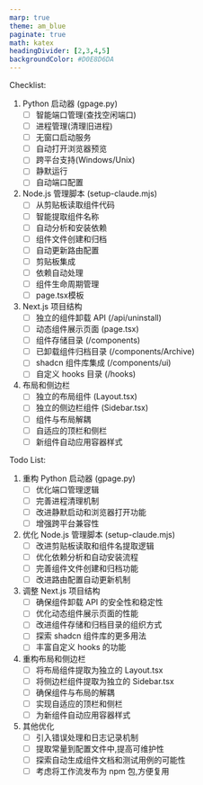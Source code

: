 ```yaml
---
marp: true
theme: am_blue
paginate: true
math: katex
headingDivider: [2,3,4,5]
backgroundColor: #D0E8D6DA
---
```

Checklist:

1. Python 启动器 (gpage.py)
   - [ ] 智能端口管理(查找空闲端口)
   - [ ] 进程管理(清理旧进程)
   - [ ] 无窗口启动服务
   - [ ] 自动打开浏览器预览
   - [ ] 跨平台支持(Windows/Unix)
   - [ ] 静默运行
   - [ ] 自动端口配置

2. Node.js 管理脚本 (setup-claude.mjs)
   - [ ] 从剪贴板读取组件代码
   - [ ] 智能提取组件名称
   - [ ] 自动分析和安装依赖
   - [ ] 组件文件创建和归档
   - [ ] 自动更新路由配置
   - [ ] 剪贴板集成
   - [ ] 依赖自动处理
   - [ ] 组件生命周期管理
   - [ ] page.tsx模板

3. Next.js 项目结构
   - [ ] 独立的组件卸载 API (/api/uninstall)
   - [ ] 动态组件展示页面 (page.tsx)
   - [ ] 组件存储目录 (/components)
   - [ ] 已卸载组件归档目录 (/components/Archive)
   - [ ] shadcn 组件库集成 (/components/ui)
   - [ ] 自定义 hooks 目录 (/hooks)

4. 布局和侧边栏
   - [ ] 独立的布局组件 (Layout.tsx)
   - [ ] 独立的侧边栏组件 (Sidebar.tsx)
   - [ ] 组件与布局解耦
   - [ ] 自适应的顶栏和侧栏
   - [ ] 新组件自动应用容器样式

Todo List:

1. 重构 Python 启动器 (gpage.py)
   - [ ] 优化端口管理逻辑
   - [ ] 完善进程清理机制
   - [ ] 改进静默启动和浏览器打开功能
   - [ ] 增强跨平台兼容性

2. 优化 Node.js 管理脚本 (setup-claude.mjs)
   - [ ] 改进剪贴板读取和组件名提取逻辑
   - [ ] 优化依赖分析和自动安装流程
   - [ ] 完善组件文件创建和归档功能
   - [ ] 改进路由配置自动更新机制

3. 调整 Next.js 项目结构
   - [ ] 确保组件卸载 API 的安全性和稳定性
   - [ ] 优化动态组件展示页面的性能
   - [ ] 改进组件存储和归档目录的组织方式
   - [ ] 探索 shadcn 组件库的更多用法
   - [ ] 丰富自定义 hooks 的功能

4. 重构布局和侧边栏
   - [ ] 将布局组件提取为独立的 Layout.tsx
   - [ ] 将侧边栏组件提取为独立的 Sidebar.tsx
   - [ ] 确保组件与布局的解耦
   - [ ] 实现自适应的顶栏和侧栏
   - [ ] 为新组件自动应用容器样式

5. 其他优化
   - [ ] 引入错误处理和日志记录机制
   - [ ] 提取常量到配置文件中,提高可维护性
   - [ ] 探索自动生成组件文档和测试用例的可能性
   - [ ] 考虑将工作流发布为 npm 包,方便复用
